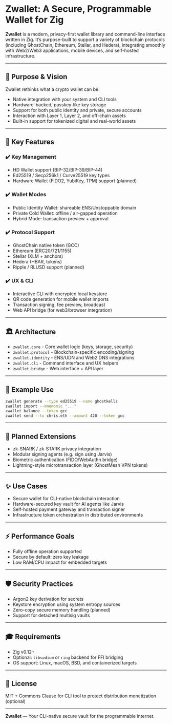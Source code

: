 # Zwallet: A Secure, Programmable Wallet for Zig

**Zwallet** is a modern, privacy-first wallet library and command-line interface written in Zig. It’s purpose-built to support a variety of blockchain protocols (including GhostChain, Ethereum, Stellar, and Hedera), integrating smoothly with Web2/Web3 applications, mobile devices, and self-hosted infrastructure.

---

## 🏡 Purpose & Vision

Zwallet rethinks what a crypto wallet can be:

* Native integration with your system and CLI tools
* Hardware-backed, passkey-like key storage
* Support for both public identity and private, secure accounts
* Interaction with Layer 1, Layer 2, and off-chain assets
* Built-in support for tokenized digital and real-world assets

---

## 🔑 Key Features

### ✔️ Key Management

* HD Wallet support (BIP-32/BIP-39/BIP-44)
* Ed25519 / Secp256k1 / Curve25519 key types
* Hardware Wallet (FIDO2, YubiKey, TPM) support (planned)

### ✔️ Wallet Modes

* Public Identity Wallet: shareable ENS/Unstoppable domain
* Private Cold Wallet: offline / air-gapped operation
* Hybrid Mode: transaction preview + approval

### ✔️ Protocol Support

* GhostChain native token (GCC)
* Ethereum (ERC20/721/1155)
* Stellar (XLM + anchors)
* Hedera (HBAR, tokens)
* Ripple / RLUSD support (planned)

### ✔️ UX & CLI

* Interactive CLI with encrypted local keystore
* QR code generation for mobile wallet imports
* Transaction signing, fee preview, broadcast
* Web API bridge (for web3/browser integration)

---

## 🏛 Architecture

* `zwallet.core` - Core wallet logic (keys, storage, security)
* `zwallet.protocol` - Blockchain-specific encoding/signing
* `zwallet.identity` - ENS/UDN and Web2 DNS integrations
* `zwallet.cli` - Command interface and UX helpers
* `zwallet.bridge` - Web interface + API layer

---

## 🤝 Example Use

```bash
zwallet generate --type ed25519 --name ghostkellz
zwallet import --mnemonic "..."
zwallet balance --token gcc
zwallet send --to chris.eth --amount 420 --token gcc
```

---

## 🚀 Planned Extensions

* zk-SNARK / zk-STARK privacy integration
* Modular signing agents (e.g. sign using Jarvis)
* Biometric authentication (FIDO/WebAuthn bridge)
* Lightning-style microtransaction layer (GhostMesh VPN tokens)

---

## ✨ Use Cases

* Secure wallet for CLI-native blockchain interaction
* Hardware-secured key vault for AI agents like Jarvis
* Self-hosted payment gateway and transaction signer
* Infrastructure token orchestration in distributed environments

---

## ⚡ Performance Goals

* Fully offline operation supported
* Secure by default: zero key leakage
* Low RAM/CPU impact for embedded targets

---

## 🛡️ Security Practices

* Argon2 key derivation for secrets
* Keystore encryption using system entropy sources
* Zero-copy secure memory handling (planned)
* Support for detached multisig vaults

---

## 🎓 Requirements

* Zig v0.12+
* Optional: `libsodium` or `ring` backend for FFI bridging
* OS support: Linux, macOS, BSD, and containerized targets

---

## 📄 License

MIT + Commons Clause for CLI tool to protect distribution monetization (optional)

---

**Zwallet** — Your CLI-native secure vault for the programmable internet.

